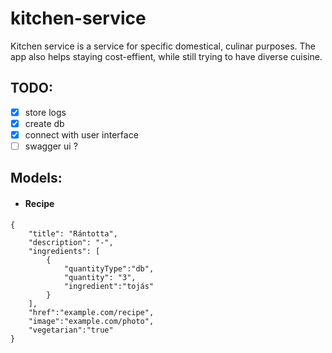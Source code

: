 # kitchen-service
Kitchen service is a service for specific domestical, culinar purposes. 
The app also helps staying cost-effient, while still trying to have diverse cuisine.

## TODO:
- [x] store logs
- [x] create db
- [x] connect with user interface
- [ ] swagger ui ?

## Models:
- #### Recipe  
```
{
    "title": "Rántotta",
    "description": "-",
    "ingredients": [
        {
            "quantityType":"db",
            "quantity": "3",
            "ingredient":"tojás"
        }
    ],
    "href":"example.com/recipe",
    "image":"example.com/photo",
    "vegetarian":"true"
}
```
